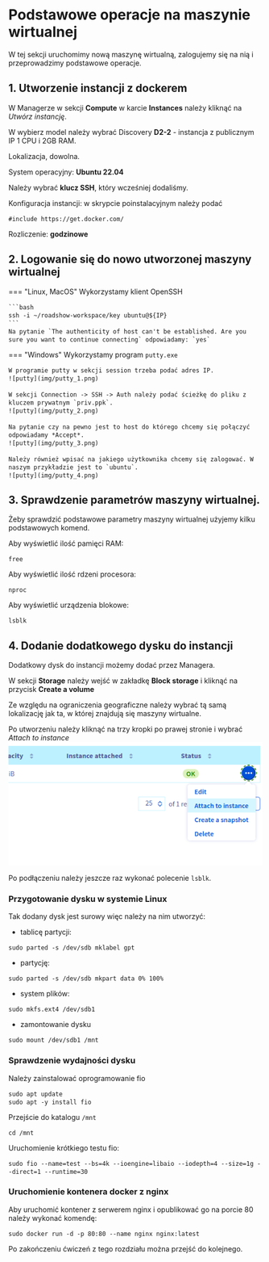 # Podstawowe operacje na maszynie wirtualnej

W tej sekcji uruchomimy nową maszynę wirtualną, zalogujemy się na nią i przeprowadzimy podstawowe operacje.

## 1. Utworzenie instancji z dockerem

W Managerze w sekcji **Compute** w karcie **Instances** należy kliknąć na *Utwórz instancję*.

W wybierz model należy wybrać Discovery **D2-2** - instancja z publicznym IP 1 CPU i 2GB RAM.

Lokalizacja, dowolna.

System operacyjny: **Ubuntu 22.04**

Należy wybrać **klucz SSH**, który wcześniej dodaliśmy.

Konfiguracja instancji: w skrypcie poinstalacyjnym należy podać

```
#include https://get.docker.com/
```

Rozliczenie: **godzinowe**

## 2. Logowanie się do nowo utworzonej maszyny wirtualnej

=== "Linux, MacOS"
    Wykorzystamy klient OpenSSH

    ```bash
    ssh -i ~/roadshow-workspace/key ubuntu@${IP}
    ```
    Na pytanie `The authenticity of host can't be established. Are you sure you want to continue connecting` odpowiadamy: `yes` 

=== "Windows"
    Wykorzystamy program `putty.exe`

    W programie putty w sekcji session trzeba podać adres IP.
    ![putty](img/putty_1.png)

    W sekcji Connection -> SSH -> Auth należy podać ścieżkę do pliku z kluczem prywatnym `priv.ppk`.  
    ![putty](img/putty_2.png)

    Na pytanie czy na pewno jest to host do którego chcemy się połączyć odpowiadamy *Accept*.
    ![putty](img/putty_3.png)

    Należy również wpisać na jakiego użytkownika chcemy się zalogować. W naszym przykładzie jest to `ubuntu`.
    ![putty](img/putty_4.png)

## 3. Sprawdzenie parametrów maszyny wirtualnej.  

Żeby sprawdzić podstawowe parametry maszyny wirtualnej użyjemy kilku podstawowych komend.

Aby wyświetlić ilość pamięci RAM:
```
free
```

Aby wyświetlić ilość rdzeni procesora:
```
nproc
```

Aby wyświetlić urządzenia blokowe:
```
lsblk
```

## 4. Dodanie dodatkowego dysku do instancji

Dodatkowy dysk do instancji możemy dodać przez Managera.

W sekcji **Storage** należy wejść w zakładkę **Block storage** i kliknąć na przycisk **Create a volume**

Ze względu na ograniczenia geograficzne należy wybrać tą samą lokalizację jak ta, w której znajdują się maszyny wirtualne.

Po utworzeniu należy kliknąć na trzy kropki po prawej stronie i wybrać *Attach to instance*
![putty](img/attach_volume.png)

Po podłączeniu należy jeszcze raz wykonać polecenie `lsblk`.

### Przygotowanie dysku w systemie Linux

Tak dodany dysk jest surowy więc należy na nim utworzyć:

* tablicę partycji:

```
sudo parted -s /dev/sdb mklabel gpt
```

* partycję:

```
sudo parted -s /dev/sdb mkpart data 0% 100%
```

* system plików:

```
sudo mkfs.ext4 /dev/sdb1
```

* zamontowanie dysku
```
sudo mount /dev/sdb1 /mnt
```

### Sprawdzenie wydajności dysku

Należy zainstalować oprogramowanie fio

```
sudo apt update
sudo apt -y install fio
```

Przejście do katalogu `/mnt`
```
cd /mnt
```
Uruchomienie krótkiego testu fio:
```
sudo fio --name=test --bs=4k --ioengine=libaio --iodepth=4 --size=1g --direct=1 --runtime=30
```

### Uruchomienie kontenera docker z nginx

Aby uruchomić kontener z serwerem nginx i opublikować go na porcie 80 należy wykonać komendę:

```
sudo docker run -d -p 80:80 --name nginx nginx:latest
```

Po zakończeniu ćwiczeń z tego rozdziału można przejść do kolejnego.
